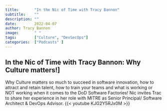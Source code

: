 ```yaml
---
title:       "In the Nic of Time with Tracy Bannon"
subtitle:    ""
description: ""
date:        2022-04-07
author: Tracy Bannon
image:       " "
tags:        ["Culture", "DevSecOps"]
categories:  ["Podcasts" ]
---
```

## In the Nic of Time with Tracy Bannon: Why Culture matters!]
Why Culture matters so much to succeed in software innovation, how to attract and retain talent, how to train your teams and what is working or NOT working when it comes to the DoD Software Factories! Nic invites Trac to share her experience in her role with MITRE as Senior Principal/ Software Architect & DevOps Advisor.
{{< youtube KJG2Y5RJx0M >}}
